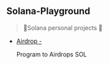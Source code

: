 ## Solana-Playground

> 🌟Solana personal projects 🚀

- <a href="https://github.com/NikhilSharma03/Solana-Playground/tree/main/Airdrop">Airdrop - </a><p>Program to Airdrops SOL</p>
